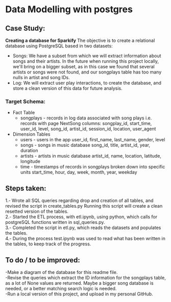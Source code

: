 # Data Modelling with postgres
## Case Study:
**Creating a database for Sparkify**
The objective is to create a relational database using PostgreSQL based in two datasets:
* Songs:
We have a subset from which we will extract information about songs and their artists.
In the future when running this project locally, we'll bring on a bigger subset, as in this case we found that several artists or songs were not found, and our songplays table has too many nulls in artist and song IDs. 
* Log:
We will extract user play interactions, to create the database, and store a clean version of this data for future analysis.

### Target Schema:
* Fact Table
    * songplays - records in log data associated with song plays i.e. records with page NextSong 
    columns: songplay_id, start_time, user_id, level, song_id, artist_id, session_id, location, user_agent
* Dimension Tables
    * users - users in the app
    user_id, first_name, last_name, gender, level
    * songs - songs in music database
    song_id, title, artist_id, year, duration
    * artists - artists in music database
    artist_id, name, location, latitude, longitude
    * time - timestamps of records in songplays broken down into specific units
    start_time, hour, day, week, month, year, weekday

## Steps taken:
1.- Wrote all SQL queries regarding drop and creation of all tables, and revised the script in create_tables.py Running this script will create a clean resetted version of the tables.   
2.- Started the ETL process, with etl.ipynb, using python, which calls for postgreSQL functions written in sql_queries.py.  
3.- Completed the script in etl.py, which reads the datasets and populates the tables.    
4.- During the process test.ipynb was used to read what has been written in the tables, to keep track of the progress.  

## To do / to be improved:
-Make a diagram of the database for this readme file.  
-Revise the queries which extract the ID information for the songplays table, as a lot of None values are returned. Maybe a bigger song database is needed, or a better matching search logic is needed.   
-Run a local version of this project, and upload in my personal GitHub.   

